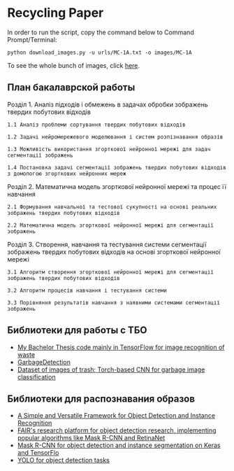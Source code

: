 # Recycling Paper

In order to run the script, copy the command below to Command Prompt/Terminal:
```
python download_images.py -u urls/MC-1A.txt -o images/MC-1A
```

To see the whole bunch of images, click [here](https://drive.google.com/open?id=1XziHAVKZdIyzfYfFJ8JfktIea8KQDwaK).


## План бакалаврской работы

Розділ 1. Аналіз підходів і обмежень в задачах обробки зображень твердих побутових відходів
    
    1.1 Аналіз проблеми сортування твердих побутових відходів
    
    1.2 Задачі нейромережевого моделювання і систем розпізнавання образів
    
    1.3 Можливість використання згорткової нейронної мережі для задач сегментації зображень
    
    1.4 Постановка задачі сегментації зображень твердих побутових відходів з домопогою згорткових нейронних мереж


Розділ 2. Математична модель згорткової нейронної мережі та процес її навчання
    
    2.1 Формування навчальної та тестової сукупності на основі реальних зображень твердих побутових відходів
    
    2.2 Математична модель згорткової нейронної мережі для сегментації зображень


Розділ 3. Створення, навчання та тестування системи сегментації зображень твердих побутових відходів на основі згорткової нейронної мережі
    
    3.1 Алгоритм створення згорткової нейронної мережі для сегментації зображень твердих побутових відходів
    
    3.2 Алгоритм процесів навчання і тестування системи
    
    3.3 Порівняння результатів навчання з наявними системами сегментації зображень

## Библиотеки для работы с ТБО

* [My Bachelor Thesis code mainly in TensorFlow for image recognition of waste](https://github.com/jodik/Bachelor-thesis)
* [GarbageDetection](https://github.com/FriendOrYes/GarbageDetection/tree/bot_only)
* [Dataset of images of trash; Torch-based CNN for garbage image classification](https://github.com/garythung/trashnet)

## Библиотеки для распознавания образов

* [A Simple and Versatile Framework for Object Detection and Instance Recognition](https://github.com/TuSimple/simpledet)
* [FAIR's research platform for object detection research, implementing popular algorithms like Mask R-CNN and RetinaNet](https://github.com/facebookresearch/Detectron)
* [Mask R-CNN for object detection and instance segmentation on Keras and TensorFlo](https://github.com/matterport/Mask_RCNN)
* [YOLO for object detection tasks](https://github.com/vietnguyen91/Yolo-v2-pytorch?fbclid=IwAR3R2d1AJSW8NQIie41EViMfGwgULmjqLcC6n7jxMON2oZ4B-5GdrhjYd0M)
